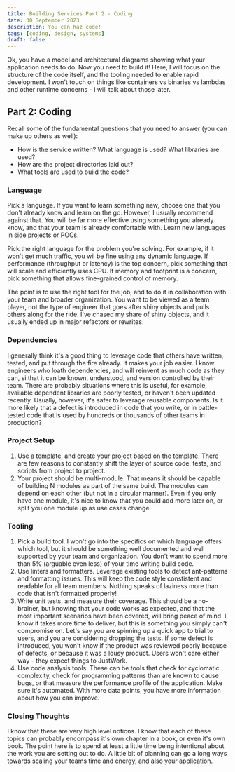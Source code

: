 ```yaml
---
title: Building Services Part 2 - Coding
date: 30 September 2023
description: You can haz code!
tags: [coding, design, systems]
draft: false
---
```


Ok, you have a model and architectural diagrams showing what your application needs to do. Now you need to build it!
Here, I will focus on the structure of the code itself, and the tooling needed to enable rapid development. I won't touch
on things like containers vs binaries vs lambdas and other runtime concerns - I will talk about those later. 

## Part 2: Coding

Recall some of the fundamental questions that you need to answer (you can make up others as well):

* How is the service written? What language is used? What libraries are used?
* How are the project directories laid out?
* What tools are used to build the code?

### Language

Pick a language. If you want to learn something new, choose one that you don't already know and
learn on the go. However, I usually recommend against that. You will be far more effective using something
you already know, and that your team is already comfortable with. Learn new languages in side projects or POCs.

Pick the right language for the problem you're solving. For example, if it won't get much traffic, you wil be fine using
any dynamic language. If performance (throughput or latency) is the top concern, pick something that will scale and efficiently
uses CPU. If memory and footprint is a concern, pick something that allows fine-grained control of memory.

The point is to use the right tool for the job, and to do it in collaboration with your team and broader organization. You want to
be viewed as a team player, not the type of engineer that goes after shiny objects and pulls others along for the ride. I've chased my share
of shiny objects, and it usually ended up in major refactors or rewrites.

### Dependencies

I generally think it's a good thing to leverage code that others have written, tested, and put through the fire already. It makes your job
easier. I know engineers who loath dependencies, and will reinvent as much code as they can, si that it can be known, understood, and version controlled by their team.
There are probably situations where this is useful, for example, available dependent libraries are poorly tested, or haven't been updated recently. Usually, however,
it's safer to leverage reusable components. Is it more likely that a defect is introduced in code that you write, or in battle-tested code
that is used by hundreds or thousands of other teams in production?

### Project Setup

1. Use a template, and create your project based on the template. There are few reasons to constantly shift the
layer of source code, tests, and scripts from project to project.
1. Your project should be multi-module. That means it should be capable of building N modules as part of the same build. 
The modules can depend on each other (but not in a circular manner). Even if you only have one module,
it's nice to know that you could add more later on, or split you one module up as use cases change.

### Tooling

1. Pick a build tool. I won't go into the specifics on which language offers which tool, but it should be something well documented
and well supported by your team and organization. You don't want to spend more than 5% (arguable even less) of your time writing build code.
1. Use linters and formatters. Leverage existing tools to detect ant-patterns and formatting issues. This will keep the code style constistent
and readable for all team members. Nothing speaks of laziness more than code that isn't formatted properly!
1. Write unit tests, and measure their coverage. This should be a no-brainer, but knowing that your code works as expected, and that
the most important scenarios have been covered, will bring peace of mind. I know it takes more time to deliver, but this is something you simply
can't compromise on. Let's say you are spinning up a quick app to trial to users, and you are considering dropping the tests. If some
defect is introduced, you won't know if the product was reviewed poorly because of defects, or because it was a lousy product. Users won't care either
way - they expect things to JustWork.
1. Use code analysis tools. These can be tools that check for cyclomatic complexity, check for programming patterns than are known to cause bugs, or that
measure the performance profile of the application. Make sure it's automated. With more data points, you have more information about
how you can improve.

### Closing Thoughts

I know that these are very high level notions. I know that each of these topics
can probably encompass it's own chapter in a book, or even it's own book. The point here
is to spend at least a little time being intentional about the work you are setting out to do.
A little bit of planning can go a long ways towards scaling your teams time and energy, and also your
application.



